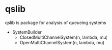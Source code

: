 # qslib
qslib is package for analysis of queueing systems

- SystemBuilder
    - ClosedMultiChannelSystem(n, lambda, mu)
    - OpenMultiChannelSystem(n, lambda, mu)
